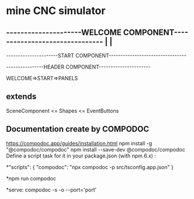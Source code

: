 # mine CNC simulator
---------------------WELCOME COMPONENT-------------------------------
|                                                                    |
---------------------------------------------------------------------


----------------------START COMPONENT---------------------------------

----------------HEADER COMPONENT----------------------

WELCOME=>START=>PANELS

## extends
SceneComponent <= Shapes <= EventButtons

## Documentation create by COMPODOC
https://compodoc.app/guides/installation.html
npm install -g "@compodoc/compodoc"
npm install --save-dev @compodoc/compodoc
Define a script task for it in your package.json (with npm 6.x) :

*"scripts": {
  "compodoc": "npx compodoc -p src/tsconfig.app.json"
}

*npm run compodoc

*serve:
compodoc -s -o --port='port'


 